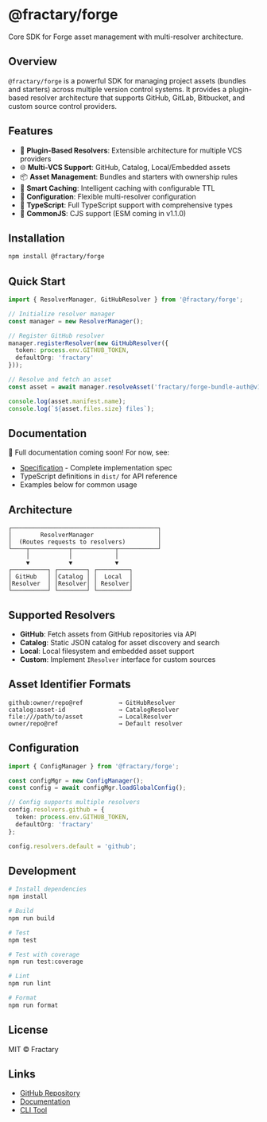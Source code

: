 # @fractary/forge

Core SDK for Forge asset management with multi-resolver architecture.

## Overview

`@fractary/forge` is a powerful SDK for managing project assets (bundles and starters) across multiple version control systems. It provides a plugin-based resolver architecture that supports GitHub, GitLab, Bitbucket, and custom source control providers.

## Features

- 🔌 **Plugin-Based Resolvers**: Extensible architecture for multiple VCS providers
- 🌐 **Multi-VCS Support**: GitHub, Catalog, Local/Embedded assets
- 📦 **Asset Management**: Bundles and starters with ownership rules
- 💾 **Smart Caching**: Intelligent caching with configurable TTL
- 🔧 **Configuration**: Flexible multi-resolver configuration
- 📝 **TypeScript**: Full TypeScript support with comprehensive types
- 🎯 **CommonJS**: CJS support (ESM coming in v1.1.0)

## Installation

```bash
npm install @fractary/forge
```

## Quick Start

```typescript
import { ResolverManager, GitHubResolver } from '@fractary/forge';

// Initialize resolver manager
const manager = new ResolverManager();

// Register GitHub resolver
manager.registerResolver(new GitHubResolver({
  token: process.env.GITHUB_TOKEN,
  defaultOrg: 'fractary'
}));

// Resolve and fetch an asset
const asset = await manager.resolveAsset('fractary/forge-bundle-auth@v1.0.0');

console.log(asset.manifest.name);
console.log(`${asset.files.size} files`);
```

## Documentation

📖 Full documentation coming soon! For now, see:
- [Specification](./docs/specs/SPEC-000001-forge-sdk-extraction.md) - Complete implementation spec
- TypeScript definitions in `dist/` for API reference
- Examples below for common usage

## Architecture

```
┌─────────────────────────────────────────┐
│        ResolverManager                  │
│  (Routes requests to resolvers)         │
└────┬───────────┬────────────┬───────────┘
     │           │            │
     ▼           ▼            ▼
┌──────────┐ ┌────────┐ ┌─────────┐
│ GitHub   │ │Catalog │ │  Local  │
│Resolver  │ │Resolver│ │ Resolver│
└──────────┘ └────────┘ └─────────┘
```

## Supported Resolvers

- **GitHub**: Fetch assets from GitHub repositories via API
- **Catalog**: Static JSON catalog for asset discovery and search
- **Local**: Local filesystem and embedded asset support
- **Custom**: Implement `IResolver` interface for custom sources

## Asset Identifier Formats

```
github:owner/repo@ref          → GitHubResolver
catalog:asset-id               → CatalogResolver
file:///path/to/asset          → LocalResolver
owner/repo@ref                 → Default resolver
```

## Configuration

```typescript
import { ConfigManager } from '@fractary/forge';

const configMgr = new ConfigManager();
const config = await configMgr.loadGlobalConfig();

// Config supports multiple resolvers
config.resolvers.github = {
  token: process.env.GITHUB_TOKEN,
  defaultOrg: 'fractary'
};

config.resolvers.default = 'github';
```

## Development

```bash
# Install dependencies
npm install

# Build
npm run build

# Test
npm test

# Test with coverage
npm run test:coverage

# Lint
npm run lint

# Format
npm run format
```

## License

MIT © Fractary

## Links

- [GitHub Repository](https://github.com/fractary/forge)
- [Documentation](https://docs.fractary.com/forge)
- [CLI Tool](https://github.com/fractary/forge-cli)
